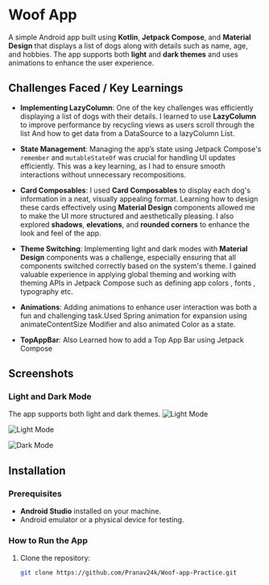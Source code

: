# Woof App

A simple Android app built using **Kotlin**, **Jetpack Compose**, and **Material Design** that displays a list of dogs along with details such as name, age, and hobbies. The app supports both **light** and **dark themes** and uses animations to enhance the user experience.

## Challenges Faced / Key Learnings

- **Implementing LazyColumn**: One of the key challenges was efficiently displaying a list of dogs with their details. I learned to use **LazyColumn** to improve performance by recycling views as users scroll through the list And how to get data from a DataSource to a lazyColumn List.

- **State Management**: Managing the app’s state using Jetpack Compose's `remember` and `mutableStateOf` was crucial for handling UI updates efficiently. This was a key learning, as I had to ensure smooth interactions without unnecessary recompositions.

- **Card Composables**: I used **Card Composables** to display each dog's information in a neat, visually appealing format. Learning how to design these cards effectively using **Material Design** components allowed me to make the UI more structured and aesthetically pleasing. I also explored **shadows**, **elevations**, and **rounded corners** to enhance the look and feel of the app.

- **Theme Switching**: Implementing light and dark modes with **Material Design** components was a challenge, especially ensuring that all components switched correctly based on the system's theme. I gained valuable experience in applying global theming and working with theming APIs in Jetpack Compose such as defining app colors , fonts , typography etc.

- **Animations**: Adding animations to enhance user interaction was both a fun and challenging task.Used Spring animation for expansion using animateContentSize Modifier and also animated Color as a state.
  
- **TopAppBar**: Also Learned how to add a Top App Bar using Jetpack Compose

## Screenshots

### Light and Dark Mode
The app supports both light and dark themes.
![Light Mode](woof_light_screenshot.png)

![Light Mode](woof_light_animation.png)

![Dark Mode](woof_dark_theme.png)

## Installation

### Prerequisites
- **Android Studio** installed on your machine.
- Android emulator or a physical device for testing.

### How to Run the App

1. Clone the repository:
   ```bash
   git clone https://github.com/Pranav24k/Woof-app-Practice.git
